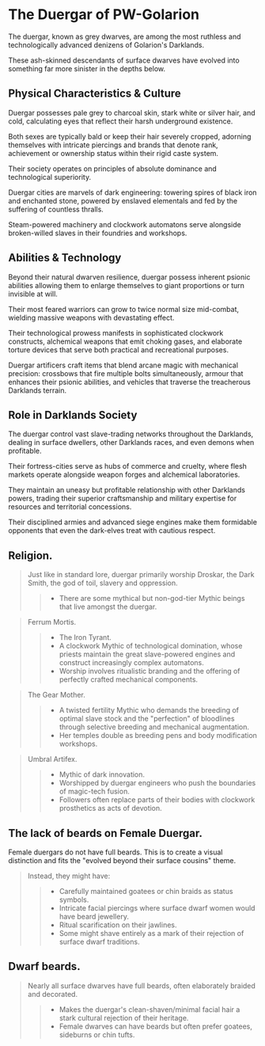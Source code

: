 # The Duergar of PW-Golarion

The duergar, known as grey dwarves, are among the most ruthless and technologically advanced denizens of Golarion's Darklands. 

These ash-skinned descendants of surface dwarves have evolved into something far more sinister in the depths below.

## Physical Characteristics & Culture

Duergar possesses pale grey to charcoal skin, stark white or silver hair, and cold, calculating eyes that reflect their harsh underground existence. 

Both sexes are typically bald or keep their hair severely cropped, adorning themselves with intricate piercings and brands that denote rank, achievement or ownership status within their rigid caste system.

Their society operates on principles of absolute dominance and technological superiority. 

Duergar cities are marvels of dark engineering: towering spires of black iron and enchanted stone, powered by enslaved elementals and fed by the suffering of countless thralls. 

Steam-powered machinery and clockwork automatons serve alongside broken-willed slaves in their foundries and workshops.

## Abilities & Technology

Beyond their natural dwarven resilience, duergar possess inherent psionic abilities allowing them to enlarge themselves to giant proportions or turn invisible at will. 

Their most feared warriors can grow to twice normal size mid-combat, wielding massive weapons with devastating effect.

Their technological prowess manifests in sophisticated clockwork constructs, alchemical weapons that emit choking gases, and elaborate torture devices that serve both practical and recreational purposes. 

Duergar artificers craft items that blend arcane magic with mechanical precision: 
crossbows that fire multiple bolts simultaneously, armour that enhances their psionic abilities, and vehicles that traverse the treacherous Darklands terrain.

## Role in Darklands Society

The duergar control vast slave-trading networks throughout the Darklands, dealing in surface dwellers, other Darklands races, and even demons when profitable. 

Their fortress-cities serve as hubs of commerce and cruelty, where flesh markets operate alongside weapon forges and alchemical laboratories.

They maintain an uneasy but profitable relationship with other Darklands powers, trading their superior craftsmanship and military expertise for resources and territorial concessions. 

Their disciplined armies and advanced siege engines make them formidable opponents that even the dark-elves treat with cautious respect.

## Religion.

> Just like in standard lore, duergar primarily worship Droskar, the Dark Smith, the god of toil, slavery and oppression. 
>> - There are some mythical but non-god-tier Mythic beings that live amongst the duergar.

> Ferrum Mortis. 
>> - The Iron Tyrant.
>> - A clockwork Mythic of technological domination, whose priests maintain the great slave-powered engines and construct increasingly complex automatons. 
>> - Worship involves ritualistic branding and the offering of perfectly crafted mechanical components.

> The Gear Mother. 
>> - A twisted fertility Mythic who demands the breeding of optimal slave stock and the "perfection" of bloodlines through selective breeding and mechanical augmentation. 
>> - Her temples double as breeding pens and body modification workshops.

> Umbral Artifex.
>> - Mythic of dark innovation. 
>> - Worshipped by duergar engineers who push the boundaries of magic-tech fusion. 
>> - Followers often replace parts of their bodies with clockwork prosthetics as acts of devotion.

## The lack of beards on Female Duergar.

Female duergars do not have full beards. This is to create a visual distinction and fits the "evolved beyond their surface cousins" theme. 

> Instead, they might have:
>> - Carefully maintained goatees or chin braids as status symbols.
>> - Intricate facial piercings where surface dwarf women would have beard jewellery.
>> - Ritual scarification on their jawlines.
>> - Some might shave entirely as a mark of their rejection of surface dwarf traditions.

## Dwarf beards.

> Nearly all surface dwarves have full beards, often elaborately braided and decorated.
>> - Makes the duergar's clean-shaven/minimal facial hair a stark cultural rejection of their heritage.
>> - Female dwarves can have beards but often prefer goatees, sideburns or chin tufts.